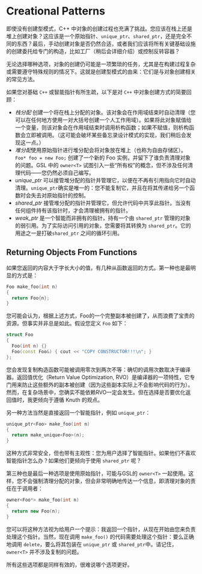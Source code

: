 # Creational Patterns

即使没有创建型模式，C++ 中对象的创建过程也充满了挑战。您应该在栈上还是堆上创建对象？这应该是一个原始指针、`unique_ptr`、`shared_ptr`，还是完全不同的东西？最后，手动创建对象是否仍然合适，或者我们应该将所有关键基础设施的创建委托给专门的构造，比如工厂（稍后会详细介绍）或控制反转容器？

无论选择哪种选项，对象的创建仍可能是一项繁琐的任务，尤其是在构建过程复杂或需要遵守特殊规则的情况下。这就是创建型模式的由来：它们是与对象创建相关的常见方法。

如果您对基础 `C++` 或智能指针有所生疏，以下是对 `C++` 中对象创建方式的简要回顾：

- *栈分配* 创建一个将在栈上分配的对象。该对象会在作用域结束时自动清理（您可以在任何地方使用一对大括号创建一个人工作用域）。如果将此对象赋值给一个变量，则该对象会在作用域结束时调用析构函数；如果不赋值，则析构函数会立即被调用。（这可能会破坏某些备忘录设计模式的实现，我们稍后会发现这一点。）
- *堆分配*使用原始指针进行堆分配会将对象放在堆上（也称为自由存储区）。`Foo* foo = new Foo;` 创建了一个新的 Foo 实例，并留下了谁负责清理对象的问题。GSL 中的 `owner<T>` 试图引入一些“所有权”的概念，但不涉及任何清理代码——您仍然必须自己编写。
- *unique_ptr* 可以接管堆分配的指针并管理它，以便在不再有引用指向它时自动清理。`unique_ptr`确实是唯一的：您不能复制它，并且在将其传递给另一个函数时会失去对原始指针的控制。
- *shared_ptr* 接管堆分配的指针并管理它，但允许代码中共享此指针。当没有任何组件持有该指针时，才会清理被拥有的指针。
- *weak_ptr* 是一个智能而非拥有的指针，持有一个由 `shared_ptr` 管理的对象的弱引用。为了实际访问引用的对象，您需要将其转换为 `shared_ptr`。它的用途之一是打破`shared_ptr` 之间的循环引用。

## Returning Objects From Functions

如果您返回的内容大于字长大小的值，有几种从函数返回的方式。第一种也是最明显的方式是：

```c++
Foo make_foo(int n)
{
  return Foo{n};
}
```

您可能会认为，根据上述方式，Foo的一个完整副本被创建了，从而浪费了宝贵的资源。但事实并非总是如此。假设您定义 `Foo` 如下：

```c++
struct Foo
{
  Foo(int n) {}
  Foo(const Foo&) { cout << "COPY CONSTRUCTOR!!!\n"; }
};
```

您会发现复制构造函数可能被调用零次到两次不等：确切的调用次数取决于编译器。返回值优化（Return Value Optimization, RVO）是编译器的一项特性，它专门用来防止这些额外的副本被创建（因为这些副本实际上不会影响代码的行为）。然而，在复杂场景中，您确实不能依赖RVO一定会发生。但在选择是否要优化返回值时，我更倾向于遵循 Knuth 的观点。

另一种方法当然是直接返回一个智能指针，例如 `unique_ptr`：

```c++
unique_ptr<Foo> make_foo(int n)
{
  return make_unique<Foo>(n);
}
```

这种方式非常安全，但也带有主观性：您为用户选择了智能指针。如果他们不喜欢智能指针怎么办？如果他们更倾向于使用 `shared_ptr` 呢？

第三种也是最后一种选项是使用原始指针，可能与GSL的 `owner<T>` 一起使用。这样，您不会强制清理分配的对象，但会非常明确地传达一个信息，即清理对象的责任在于调用者：

```c++
owner<Foo*> make_foo(int n)
{
  return new Foo(n);
}
```

您可以将这种方法视为给用户一个提示：我返回一个指针，从现在开始由您来负责处理这个指针。当然，现在调用 `make_foo()` 的代码需要处理这个指针：要么正确地调用 `delete`，要么将其包装在 `unique_ptr` 或 `shared_ptr`中。请记住，`owner<T>` 并不涉及复制的问题。

所有这些选项都是同样有效的，很难说哪个选项更好。
